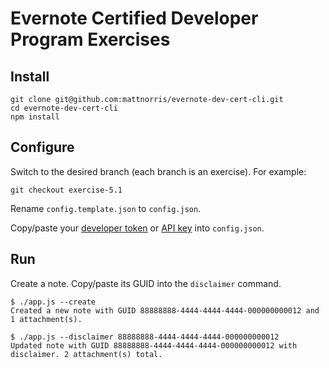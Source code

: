 # Evernote Certified Developer Program Exercises

## Install

    git clone git@github.com:mattnorris/evernote-dev-cert-cli.git
    cd evernote-dev-cert-cli
    npm install

## Configure
Switch to the desired branch (each branch is an exercise). For example:

    git checkout exercise-5.1

Rename `config.template.json` to `config.json`.

Copy/paste your  [developer token](https://sandbox.evernote.com/api/DeveloperToken.action) or [API key](https://dev.evernote.com/#apikey) into `config.json`.

## Run

Create a note. Copy/paste its GUID into the `disclaimer` command. 

    $ ./app.js --create
    Created a new note with GUID 88888888-4444-4444-4444-000000000012 and 1 attachment(s).

    $ ./app.js --disclaimer 88888888-4444-4444-4444-000000000012
    Updated note with GUID 88888888-4444-4444-4444-000000000012 with disclaimer. 2 attachment(s) total.
